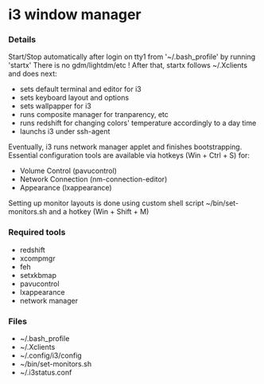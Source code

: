 # i3 window manager

### Details

Start/Stop automatically after login on tty1 from '~/.bash_profile' by running 'startx'
There is no gdm/lightdm/etc !
After that, startx follows ~/.Xclients and does next:

* sets default terminal and editor for i3
* sets keyboard layout and options
* sets wallpapper for i3
* runs composite manager for tranparency, etc
* runs redshift for changing colors' temperature accordingly to a day time
* launchs i3 under ssh-agent

Eventually, i3 runs network manager applet and finishes bootstrapping.
Essential configuration tools are available via hotkeys (Win + Ctrl + S) for:

* Volume Control (pavucontrol)
* Network Connection (nm-connection-editor)
* Appearance (lxappearance)

Setting up monitor layouts is done using custom shell script ~/bin/set-monitors.sh 
and a hotkey (Win + Shift + M)

### Required tools

* redshift
* xcompmgr
* feh
* setxkbmap
* pavucontrol
* lxappearance
* network manager

### Files

* ~/.bash_profile
* ~/.Xclients
* ~/.config/i3/config
* ~/bin/set-monitors.sh
* ~/.i3status.conf
